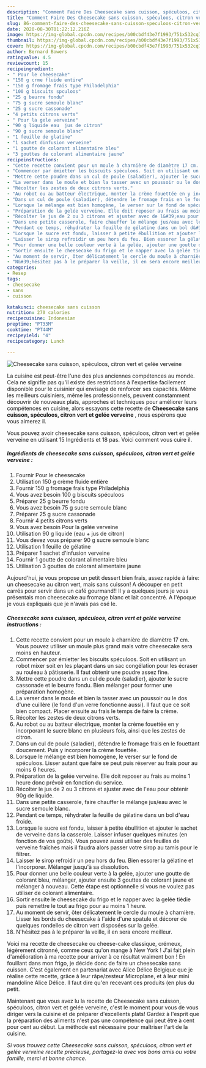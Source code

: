 ```yaml
---
description: "Comment Faire Des Cheesecake sans cuisson, spéculoos, citron vert et gelée verveine"
title: "Comment Faire Des Cheesecake sans cuisson, spéculoos, citron vert et gelée verveine"
slug: 86-comment-faire-des-cheesecake-sans-cuisson-speculoos-citron-vert-et-gelee-verveine
date: 2020-08-30T01:22:12.216Z
image: https://img-global.cpcdn.com/recipes/b00cbdf43e7f1993/751x532cq70/cheesecake-sans-cuisson-speculoos-citron-vert-et-gelee-verveine-photo-principale-de-la-recette.jpg
thumbnail: https://img-global.cpcdn.com/recipes/b00cbdf43e7f1993/751x532cq70/cheesecake-sans-cuisson-speculoos-citron-vert-et-gelee-verveine-photo-principale-de-la-recette.jpg
cover: https://img-global.cpcdn.com/recipes/b00cbdf43e7f1993/751x532cq70/cheesecake-sans-cuisson-speculoos-citron-vert-et-gelee-verveine-photo-principale-de-la-recette.jpg
author: Bernard Bowers
ratingvalue: 4.5
reviewcount: 15
recipeingredient:
- " Pour le cheesecake"
- "150 g crme fluide entire"
- "150 g fromage frais type Philadelphia"
- "100 g biscuits spculoos"
- "25 g beurre fondu"
- "75 g sucre semoule blanc"
- "25 g sucre cassonade"
- "4 petits citrons verts"
- " Pour la gele verveine"
- "90 g liquide eau  jus de citron"
- "90 g sucre semoule blanc"
- "1 feuille de glatine"
- "1 sachet dinfusion verveine"
- "1 goutte de colorant alimentaire bleu"
- "3 gouttes de colorant alimentaire jaune"
recipeinstructions:
- "Cette recette convient pour un moule à charnière de diamètre 17 cm. Vous pouvez utiliser un moule plus grand mais votre cheesecake sera moins en hauteur."
- "Commencer par émietter les biscuits spéculoos. Soit en utilisant un robot mixer soit en les plaçant dans un sac congélation pour les écraser au rouleau à pâtisserie. Il faut obtenir une poudre assez fine."
- "Mettre cette poudre dans un cul de poule (saladier), ajouter le sucre cassonade et le beurre fondu. Bien mélanger pour former une préparation homogène."
- "La verser dans le moule et bien la tasser avec un poussoir ou le dos d&#39;une cuillère (le fond d&#39;un verre fonctionne aussi). Il faut que ce soit bien compact. Placer ensuite au frais le temps de faire la crème."
- "Récolter les zestes de deux citrons verts."
- "Au robot ou au batteur électrique, monter la crème fouettée en y incorporant le sucre blanc en plusieurs fois, ainsi que les zestes de citron."
- "Dans un cul de poule (saladier), détendre le fromage frais en le fouettant doucement. Puis y incorporer la crème fouettée."
- "Lorsque le mélange est bien homogène, le verser sur le fond de spéculoos. Lisser autant que faire se peut puis réserver au frais pour au moins 6 heures."
- "Préparation de la gelée verveine. Elle doit reposer au frais au moins 1 heure donc prévoir en fonction du service."
- "Récolter le jus de 2 ou 3 citrons et ajuster avec de l&#39;eau pour obtenir 90g de liquide."
- "Dans une petite casserole, faire chauffer le mélange jus/eau avec le sucre semoule blanc."
- "Pendant ce temps, réhydrater la feuille de gélatine dans un bol d&#39;eau froide."
- "Lorsque le sucre est fondu, laisser à petite ébullition et ajouter le sachet de verveine dans la casserole. Laisser infuser quelques minutes (en fonction de vos goûts). Vous pouvez aussi utiliser des feuilles de verveine fraîches mais il faudra alors passer votre sirop au tamis pour le filtrer."
- "Laisser le sirop refroidir un peu hors du feu. Bien essorer la gélatine et l&#39;incorporer. Mélanger jusqu&#39;à sa dissolution."
- "Pour donner une belle couleur verte à la gelée, ajouter une goutte de colorant bleu, mélanger, ajouter ensuite 3 gouttes de colorant jaune et mélanger à nouveau. Cette étape est optionnelle si vous ne voulez pas utiliser de colorant alimentaire."
- "Sortir ensuite le cheesecake du frigo et le napper avec la gelée tiédie puis remettre le tout au frigo pour au moins 1 heure."
- "Au moment de servir, ôter délicatement le cercle du moule à charnière. Lisser les bords du cheesecake à l&#39;aide d&#39;une spatule et décorer de quelques rondelles de citron vert disposées sur la gelée."
- "N&#39;hésitez pas à le préparer la veille, il en sera encore meilleur."
categories:
- Resep
tags:
- cheesecake
- sans
- cuisson

katakunci: cheesecake sans cuisson 
nutrition: 270 calories
recipecuisine: Indonesian
preptime: "PT33M"
cooktime: "PT44M"
recipeyield: "4"
recipecategory: Lunch

---
```



![Cheesecake sans cuisson, spéculoos, citron vert et gelée verveine](https://img-global.cpcdn.com/recipes/b00cbdf43e7f1993/751x532cq70/cheesecake-sans-cuisson-speculoos-citron-vert-et-gelee-verveine-photo-principale-de-la-recette.jpg)

La cuisine est peut-être l'une des plus anciennes compétences au monde. Cela ne signifie pas qu'il existe des restrictions à l'expertise facilement disponible pour le cuisinier qui envisage de renforcer ses capacités. Même les meilleurs cuisiniers, même les professionnels, peuvent constamment découvrir de nouveaux plats, approches et techniques pour améliorer leurs compétences en cuisine, alors essayons cette recette de <strong> Cheesecake sans cuisson, spéculoos, citron vert et gelée verveine </strong>, nous espérons que vous aimerez il.

<!--inarticleads1-->

Vous pouvez avoir cheesecake sans cuisson, spéculoos, citron vert et gelée verveine en utilisant 15 Ingrédients et 18 pas. Voici comment vous cuire il.

##### Ingrédients de cheesecake sans cuisson, spéculoos, citron vert et gelée verveine :

1. Fournir  Pour le cheesecake
1. Utilisation 150 g crème fluide entière
1. Fournir 150 g fromage frais type Philadelphia
1. Vous avez besoin 100 g biscuits spéculoos
1. Préparer 25 g beurre fondu
1. Vous avez besoin 75 g sucre semoule blanc
1. Préparer 25 g sucre cassonade
1. Fournir 4 petits citrons verts
1. Vous avez besoin  Pour la gelée verveine
1. Utilisation 90 g liquide (eau + jus de citron)
1. Vous devez vous préparer 90 g sucre semoule blanc
1. Utilisation 1 feuille de gélatine
1. Préparer 1 sachet d&#39;infusion verveine
1. Fournir 1 goutte de colorant alimentaire bleu
1. Utilisation 3 gouttes de colorant alimentaire jaune


Aujourd&#39;hui, je vous propose un petit dessert bien frais, assez rapide à faire: un cheesecake au citron vert, mais sans cuisson! A découper en petit carrés pour servir dans un café gourmand!! Il y a quelques jours je vous présentais mon cheesecake au fromage blanc et lait concentré. A l&#39;époque je vous expliquais que je n&#39;avais pas osé le. 

<!--inarticleads2-->

##### Cheesecake sans cuisson, spéculoos, citron vert et gelée verveine instructions :

1. Cette recette convient pour un moule à charnière de diamètre 17 cm. Vous pouvez utiliser un moule plus grand mais votre cheesecake sera moins en hauteur.
1. Commencer par émietter les biscuits spéculoos. Soit en utilisant un robot mixer soit en les plaçant dans un sac congélation pour les écraser au rouleau à pâtisserie. Il faut obtenir une poudre assez fine.
1. Mettre cette poudre dans un cul de poule (saladier), ajouter le sucre cassonade et le beurre fondu. Bien mélanger pour former une préparation homogène.
1. La verser dans le moule et bien la tasser avec un poussoir ou le dos d&#39;une cuillère (le fond d&#39;un verre fonctionne aussi). Il faut que ce soit bien compact. Placer ensuite au frais le temps de faire la crème.
1. Récolter les zestes de deux citrons verts.
1. Au robot ou au batteur électrique, monter la crème fouettée en y incorporant le sucre blanc en plusieurs fois, ainsi que les zestes de citron.
1. Dans un cul de poule (saladier), détendre le fromage frais en le fouettant doucement. Puis y incorporer la crème fouettée.
1. Lorsque le mélange est bien homogène, le verser sur le fond de spéculoos. Lisser autant que faire se peut puis réserver au frais pour au moins 6 heures.
1. Préparation de la gelée verveine. Elle doit reposer au frais au moins 1 heure donc prévoir en fonction du service.
1. Récolter le jus de 2 ou 3 citrons et ajuster avec de l&#39;eau pour obtenir 90g de liquide.
1. Dans une petite casserole, faire chauffer le mélange jus/eau avec le sucre semoule blanc.
1. Pendant ce temps, réhydrater la feuille de gélatine dans un bol d&#39;eau froide.
1. Lorsque le sucre est fondu, laisser à petite ébullition et ajouter le sachet de verveine dans la casserole. Laisser infuser quelques minutes (en fonction de vos goûts). Vous pouvez aussi utiliser des feuilles de verveine fraîches mais il faudra alors passer votre sirop au tamis pour le filtrer.
1. Laisser le sirop refroidir un peu hors du feu. Bien essorer la gélatine et l&#39;incorporer. Mélanger jusqu&#39;à sa dissolution.
1. Pour donner une belle couleur verte à la gelée, ajouter une goutte de colorant bleu, mélanger, ajouter ensuite 3 gouttes de colorant jaune et mélanger à nouveau. Cette étape est optionnelle si vous ne voulez pas utiliser de colorant alimentaire.
1. Sortir ensuite le cheesecake du frigo et le napper avec la gelée tiédie puis remettre le tout au frigo pour au moins 1 heure.
1. Au moment de servir, ôter délicatement le cercle du moule à charnière. Lisser les bords du cheesecake à l&#39;aide d&#39;une spatule et décorer de quelques rondelles de citron vert disposées sur la gelée.
1. N&#39;hésitez pas à le préparer la veille, il en sera encore meilleur.


Voici ma recette de cheesecake ou cheese-cake classique, crémeux, légèrement citronné, comme ceux qu&#39;on mange à New York ! J&#39;ai fait plein d&#39;amélioration à ma recette pour arriver à ce résultat vraiment bon ! En fouillant dans mon frigo, je décide donc de faire un cheesecake sans cuisson. C&#39;est également en partenariat avec Alice Délice Belgique que je réalise cette recette, grâce à leur râpe/zesteur Microplane, et à leur mini mandoline Alice Délice. Il faut dire qu&#39;en recevant ces produits (en plus du petit. 

<!--inarticleads1-->

<p>
Maintenant que vous avez lu la recette de Cheesecake sans cuisson, spéculoos, citron vert et gelée verveine, c'est le moment pour vous de vous diriger vers la cuisine et de préparer d'excellents plats! Gardez à l'esprit que la préparation des aliments n'est pas une compétence qui peut être à cent pour cent au début. La méthode est nécessaire pour maîtriser l'art de la cuisine.
</p>

<p>
<i>Si vous trouvez cette Cheesecake sans cuisson, spéculoos, citron vert et gelée verveine recette précieuse, partagez-la avec vos bons amis ou votre famille, merci et bonne chance.</i>
</p>
